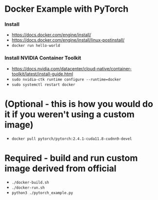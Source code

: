 # Docker Example with PyTorch

### Install
- https://docs.docker.com/engine/install/
- https://docs.docker.com/engine/install/linux-postinstall/
- `docker run hello-world`

### Install NVIDIA Container Toolkit
- https://docs.nvidia.com/datacenter/cloud-native/container-toolkit/latest/install-guide.html
- `sudo nvidia-ctk runtime configure --runtime=docker`
- `sudo systemctl restart docker`

# (Optional - this is how you would do it if you weren't using a custom image)
- `docker pull pytorch/pytorch:2.4.1-cuda11.8-cudnn9-devel`
# Required - build and run custom image derived from official
- `./docker-build.sh`
- `./docker-run.sh`
- `python3 ./pytorch_example.py`
